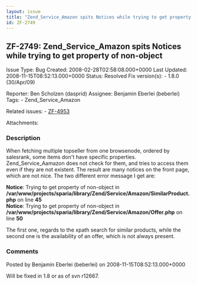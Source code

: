 ```yaml
---
layout: issue
title: "Zend_Service_Amazon spits Notices while trying to get property of non-object"
id: ZF-2749
---
```


ZF-2749: Zend\_Service\_Amazon spits Notices while trying to get property of non-object
---------------------------------------------------------------------------------------

 Issue Type: Bug Created: 2008-02-28T02:58:08.000+0000 Last Updated: 2008-11-15T08:52:13.000+0000 Status: Resolved Fix version(s): - 1.8.0 (30/Apr/09)
 
 Reporter:  Ben Scholzen (dasprid)  Assignee:  Benjamin Eberlei (beberlei)  Tags: - Zend\_Service\_Amazon
 
 Related issues: - [ZF-4953](/issues/browse/ZF-4953)
 
 Attachments: 
### Description

When fetching multiple topseller from one browsenode, ordered by salesrank, some items don't have specific properties. Zend\_Service\_Aamazon does not check for them, and tries to access them even if they are not existent. The result are many notices on the front page, which are not nice. The two different error message I get are:

**Notice**: Trying to get property of non-object in **/var/www/projects/sparia/library/Zend/Service/Amazon/SimilarProduct.php** on line **45**  
**Notice**: Trying to get property of non-object in **/var/www/projects/sparia/library/Zend/Service/Amazon/Offer.php** on line **50**

The first one, regards to the xpath search for similar products, while the second one is the availability of an offer, which is not always present.

 

 

### Comments

Posted by Benjamin Eberlei (beberlei) on 2008-11-15T08:52:13.000+0000

Will be fixed in 1.8 or as of svn r12667.

 

 